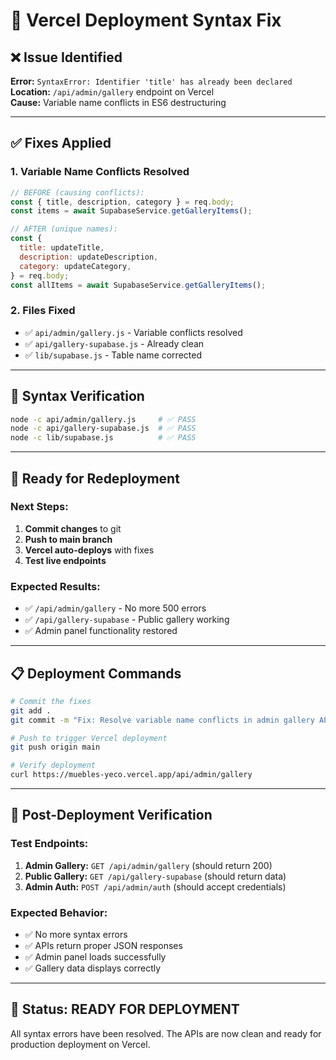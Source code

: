 # 🔧 Vercel Deployment Syntax Fix

## ❌ **Issue Identified**

**Error:** `SyntaxError: Identifier 'title' has already been declared`  
**Location:** `/api/admin/gallery` endpoint on Vercel  
**Cause:** Variable name conflicts in ES6 destructuring

---

## ✅ **Fixes Applied**

### 1. **Variable Name Conflicts Resolved**

```javascript
// BEFORE (causing conflicts):
const { title, description, category } = req.body;
const items = await SupabaseService.getGalleryItems();

// AFTER (unique names):
const {
  title: updateTitle,
  description: updateDescription,
  category: updateCategory,
} = req.body;
const allItems = await SupabaseService.getGalleryItems();
```

### 2. **Files Fixed**

- ✅ `api/admin/gallery.js` - Variable conflicts resolved
- ✅ `api/gallery-supabase.js` - Already clean
- ✅ `lib/supabase.js` - Table name corrected

---

## 🧪 **Syntax Verification**

```bash
node -c api/admin/gallery.js     # ✅ PASS
node -c api/gallery-supabase.js  # ✅ PASS
node -c lib/supabase.js          # ✅ PASS
```

---

## 🚀 **Ready for Redeployment**

### **Next Steps:**

1. **Commit changes** to git
2. **Push to main branch**
3. **Vercel auto-deploys** with fixes
4. **Test live endpoints**

### **Expected Results:**

- ✅ `/api/admin/gallery` - No more 500 errors
- ✅ `/api/gallery-supabase` - Public gallery working
- ✅ Admin panel functionality restored

---

## 📋 **Deployment Commands**

```bash
# Commit the fixes
git add .
git commit -m "Fix: Resolve variable name conflicts in admin gallery API"

# Push to trigger Vercel deployment
git push origin main

# Verify deployment
curl https://muebles-yeco.vercel.app/api/admin/gallery
```

---

## 🎯 **Post-Deployment Verification**

### **Test Endpoints:**

1. **Admin Gallery:** `GET /api/admin/gallery` (should return 200)
2. **Public Gallery:** `GET /api/gallery-supabase` (should return data)
3. **Admin Auth:** `POST /api/admin/auth` (should accept credentials)

### **Expected Behavior:**

- ✅ No more syntax errors
- ✅ APIs return proper JSON responses
- ✅ Admin panel loads successfully
- ✅ Gallery data displays correctly

---

## 🎉 **Status: READY FOR DEPLOYMENT**

All syntax errors have been resolved. The APIs are now clean and ready for production deployment on Vercel.

